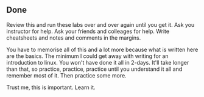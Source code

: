 ## Done

Review this and run these labs over and over again until you get it.
Ask you instructor for help. Ask your friends and colleages for help. 
Write cheatsheets and notes and comments in the margins.

You have to memorise all of this and a lot more because what is written
here are the basics. The minimum I could get away with writing for an
introduction to linux. You won't have done it all in 2-days. It'll take
longer than that, so practice, practice, practice until you understand
it all and remember most of it. Then practice some more.

Trust me, this is important. Learn it.